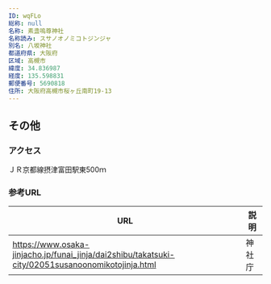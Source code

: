 ```yaml
---
ID: wqFLo
総称: null
名称: 素盞嗚尊神社
名称読み: スサノオノミコトジンジャ
別名: 八坂神社
都道府県: 大阪府
区域: 高槻市
緯度: 34.836987
経度: 135.598831
郵便番号: 5690818
住所: 大阪府高槻市桜ヶ丘南町19-13
---
```


## その他

### アクセス

ＪＲ京都線摂津富田駅東500ｍ

### 参考URL

| URL                                                                                               | 説明   |
| ------------------------------------------------------------------------------------------------- | ------ |
| https://www.osaka-jinjacho.jp/funai_jinja/dai2shibu/takatsuki-city/02051susanoonomikotojinja.html | 神社庁 |
